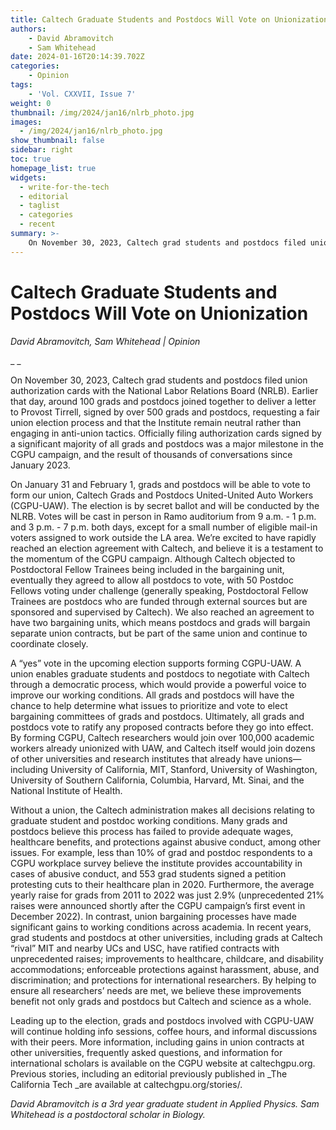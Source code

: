 ```yaml
---
title: Caltech Graduate Students and Postdocs Will Vote on Unionization
authors: 
    - David Abramovitch
    - Sam Whitehead
date: 2024-01-16T20:14:39.702Z
categories:
    - Opinion
tags:
    - 'Vol. CXXVII, Issue 7'
weight: 0
thumbnail: /img/2024/jan16/nlrb_photo.jpg
images:
  - /img/2024/jan16/nlrb_photo.jpg
show_thumbnail: false
sidebar: right
toc: true
homepage_list: true
widgets:
  - write-for-the-tech
  - editorial
  - taglist
  - categories
  - recent
summary: >-
    On November 30, 2023, Caltech grad students and postdocs filed union authorization cards  with the National Labor Relations Board (NRLB). Earlier that day, around 100 grads and postdocs joined together to deliver a letter to Provost Tirrell, signed by over 500 grads and postdocs, requesting a fair union election process and that the Institute remain neutral rather than engaging in anti-union tactics.
---
```


# Caltech Graduate Students and Postdocs Will Vote on Unionization

_David Abramovitch, Sam Whitehead | Opinion_

_ _

On November 30, 2023, Caltech grad students and postdocs filed union authorization cards  with the National Labor Relations Board (NRLB). Earlier that day, around 100 grads and postdocs joined together to deliver a letter to Provost Tirrell, signed by over 500 grads and postdocs, requesting a fair union election process and that the Institute remain neutral rather than engaging in anti-union tactics. Officially filing authorization cards signed by a significant majority of all grads and postdocs was a major milestone in the CGPU campaign, and the result of thousands of conversations since January 2023.

 

On January 31 and February 1, grads and postdocs will be able to vote to form our union, Caltech Grads and Postdocs United-United Auto Workers (CGPU-UAW). The election is by secret ballot and will be conducted by the NLRB. Votes will be cast in person in Ramo auditorium from 9 a.m. - 1 p.m. and 3 p.m. - 7 p.m. both days, except for a small number of eligible mail-in voters assigned to work outside the LA area. We’re excited to have rapidly reached an election agreement with Caltech, and believe it is a testament to the momentum of the CGPU campaign. Although Caltech objected to Postdoctoral Fellow Trainees being included in the bargaining unit, eventually they agreed to allow all postdocs to vote, with 50 Postdoc Fellows voting under challenge (generally speaking, Postdoctoral Fellow Trainees are postdocs who are funded through external sources but are sponsored and supervised by Caltech). We also reached an agreement to have two bargaining units, which means postdocs and grads will bargain separate union contracts, but be part of the same union and continue to coordinate closely.

 

A “yes” vote in the upcoming election supports forming CGPU-UAW. A union enables graduate students and postdocs to negotiate with Caltech through a democratic process, which would provide a powerful voice to improve our working conditions. All grads and postdocs will have the chance to help determine what issues to prioritize and vote to elect bargaining committees of grads and postdocs. Ultimately, all grads and postdocs vote to ratify any proposed contracts before they go into effect. By forming CGPU, Caltech researchers would join over 100,000 academic workers already unionized with UAW, and Caltech itself would join dozens of other universities and research institutes that already have unions—including University of California, MIT, Stanford, University of Washington, University of Southern California, Columbia, Harvard, Mt. Sinai, and the National Institute of Health.

 

Without a union, the Caltech administration makes all decisions relating to graduate student and postdoc working conditions. Many grads and postdocs believe this process has failed to provide adequate wages, healthcare benefits, and protections against abusive conduct, among other issues. For example, less than 10% of grad and postdoc respondents to a CGPU workplace survey believe the institute provides accountability in cases of abusive conduct, and 553 grad students signed a petition protesting cuts to their healthcare plan in 2020. Furthermore, the average yearly raise for grads from 2011 to 2022 was just 2.9% (unprecedented 21% raises were announced shortly after the CGPU campaign’s first event in December 2022). In contrast, union bargaining processes have made significant gains to working conditions across academia. In recent years, grad students and postdocs at other universities, including grads at Caltech “rival” MIT and nearby UCs and USC, have ratified contracts with unprecedented raises; improvements to healthcare, childcare, and disability accommodations; enforceable protections against harassment, abuse, and discrimination; and protections for international researchers. By helping to ensure all researchers’ needs are met, we believe these improvements benefit not only grads and postdocs but Caltech and science as a whole.

 

Leading up to the election, grads and postdocs involved with CGPU-UAW will continue holding info sessions, coffee hours, and informal discussions with their peers. More information, including gains in union contracts at other universities, frequently asked questions, and information for international scholars is available on the CGPU website at caltechgpu.org. Previous stories, including an editorial previously published in _The California Tech _are available at caltechgpu.org/stories/.

_David Abramovitch is a 3rd year graduate student in Applied Physics. Sam Whitehead is a postdoctoral scholar in Biology._

